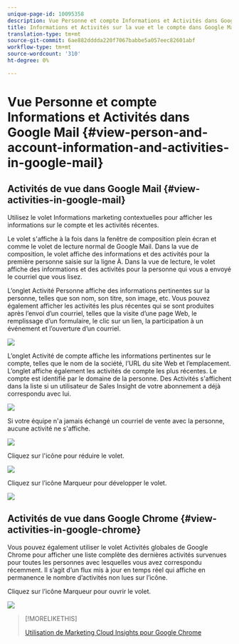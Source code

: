 ```yaml
---
unique-page-id: 10095358
description: Vue Personne et compte Informations et Activités dans Google Mail - Docs Marketo - Documentation sur le produit
title: Informations et Activités sur la vue et le compte dans Google Mail
translation-type: tm+mt
source-git-commit: 6ae882dddda220f7067babbe5a057eec82601abf
workflow-type: tm+mt
source-wordcount: '310'
ht-degree: 0%

---
```



# Vue Personne et compte Informations et Activités dans Google Mail {#view-person-and-account-information-and-activities-in-google-mail}

## Activités de vue dans Google Mail {#view-activities-in-google-mail}

Utilisez le volet Informations marketing contextuelles pour afficher les informations sur le compte et les activités récentes.

Le volet s&#39;affiche à la fois dans la fenêtre de composition plein écran et comme le volet de lecture normal de Google Mail. Dans la vue de composition, le volet affiche des informations et des activités pour la première personne saisie sur la ligne À. Dans la vue de lecture, le volet affiche des informations et des activités pour la personne qui vous a envoyé le courriel que vous lisez.

L’onglet Activité Personne affiche des informations pertinentes sur la personne, telles que son nom, son titre, son image, etc. Vous pouvez également afficher les activités les plus récentes qui se sont produites après l’envoi d’un courriel, telles que la visite d’une page Web, le remplissage d’un formulaire, le clic sur un lien, la participation à un événement et l’ouverture d’un courriel.

![](assets/1.png)

L’onglet Activité de compte affiche les informations pertinentes sur le compte, telles que le nom de la société, l’URL du site Web et l’emplacement. L’onglet affiche également les activités de compte les plus récentes. Le compte est identifié par le domaine de la personne. Des Activités s&#39;affichent dans la liste si un utilisateur de Sales Insight de votre abonnement a déjà correspondu avec lui.

![](assets/2.png)

Si votre équipe n&#39;a jamais échangé un courriel de vente avec la personne, aucune activité ne s&#39;affiche.

![](assets/3.png)

Cliquez sur l&#39;icône pour réduire le volet.

![](assets/4.png)

Cliquez sur l’icône Marqueur pour développer le volet.

![](assets/image2015-10-6-15-3a43-3a22.png)

## Activités de vue dans Google Chrome {#view-activities-in-google-chrome}

Vous pouvez également utiliser le volet Activités globales de Google Chrome pour afficher une liste complète des dernières activités survenues pour toutes les personnes avec lesquelles vous avez correspondu récemment. Il s’agit d’un flux mis à jour en temps réel qui affiche en permanence le nombre d’activités non lues sur l’icône.

Cliquez sur l’icône Marqueur pour ouvrir le volet.

![](assets/image2015-10-6-15-3a32-3a52.png)

>[!MORELIKETHIS]
>
>[Utilisation de Marketing Cloud Insights pour Google Chrome](/help/marketo/product-docs/marketo-sales-insight/msi-chrome-plugin/using-marketo-insights-for-google-chrome.md)
